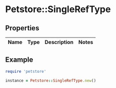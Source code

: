 # Petstore::SingleRefType

## Properties

| Name | Type | Description | Notes |
| ---- | ---- | ----------- | ----- |

## Example

```ruby
require 'petstore'

instance = Petstore::SingleRefType.new()
```
